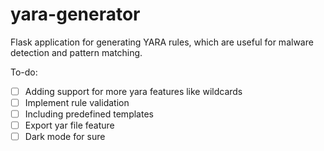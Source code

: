# yara-generator
Flask application for generating YARA rules, which are useful for malware detection and pattern matching.


To-do:
- [ ] Adding support for more yara features like wildcards
- [ ] Implement rule validation
- [ ] Including predefined templates
- [ ] Export yar file feature
- [ ] Dark mode for sure

